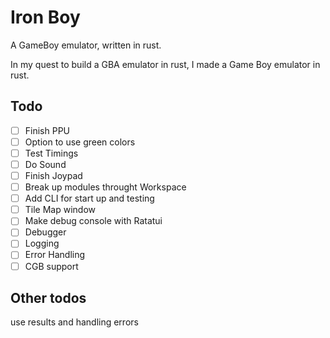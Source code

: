 # Iron Boy

A GameBoy emulator, written in rust.

In my quest to build a GBA emulator in rust, I made a Game Boy emulator in rust.

## Todo

- [ ] Finish PPU
- [ ] Option to use green colors
- [ ] Test Timings
- [ ] Do Sound
- [ ] Finish Joypad
- [ ] Break up modules throught Workspace
- [ ] Add CLI for start up and testing
- [ ] Tile Map window
- [ ] Make debug console with Ratatui
- [ ] Debugger
- [ ] Logging
- [ ] Error Handling
- [ ] CGB support

## Other todos

use results and handling errors
